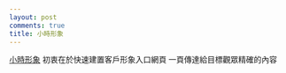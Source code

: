 ```yaml
---
layout: post
comments: true
title: 小時形象
---
```


[小時形象](http://j.mp/y-land)
初衷在於快速建置客戶形象入口網頁
一頁傳達給目標觀眾精確的內容

